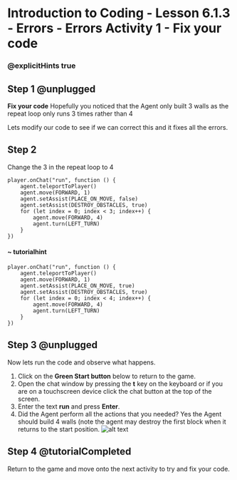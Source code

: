 # Introduction to Coding - Lesson 6.1.3 - Errors - Errors Activity 1 - Fix your code
### @explicitHints true

## Step 1 @unplugged
**Fix your code**
Hopefully you noticed that the Agent only built 3 walls as the repeat loop only runs 3 times rather than 4

Lets modify our code to see if we can correct this and it fixes all the errors.

## Step 2 
Change the 3 in the repeat loop to 4
```template
player.onChat("run", function () {
    agent.teleportToPlayer()
    agent.move(FORWARD, 1)
    agent.setAssist(PLACE_ON_MOVE, false)
    agent.setAssist(DESTROY_OBSTACLES, true)
    for (let index = 0; index < 3; index++) {
        agent.move(FORWARD, 4)
        agent.turn(LEFT_TURN)
    }
})
```
#### ~ tutorialhint
```blocks
player.onChat("run", function () {
    agent.teleportToPlayer()
    agent.move(FORWARD, 1)
    agent.setAssist(PLACE_ON_MOVE, true)
    agent.setAssist(DESTROY_OBSTACLES, true)
    for (let index = 0; index < 4; index++) {
        agent.move(FORWARD, 4)
        agent.turn(LEFT_TURN)
    }
})
```

## Step 3 @unplugged
Now lets run the code and observe what happens.
1. Click on the **Green Start button** below to return to the game.
2. Open the chat window by pressing the **t** key on the keyboard or if you are on a touchscreen device click the chat button at the top of the screen.
3. Enter the text **run** and press **Enter**.
4. Did the Agent perform all the actions that you needed? 
Yes the Agent should build 4 walls (note the agent may destroy the first block when it returns to the start position.
![alt text](https://introduction.codingcredentials.com/Lesson5/6.1.3/images/1.jpg?raw=true "Run")

## Step 4 @tutorialCompleted
Return to the game and move onto the next activity to try and fix your code.
